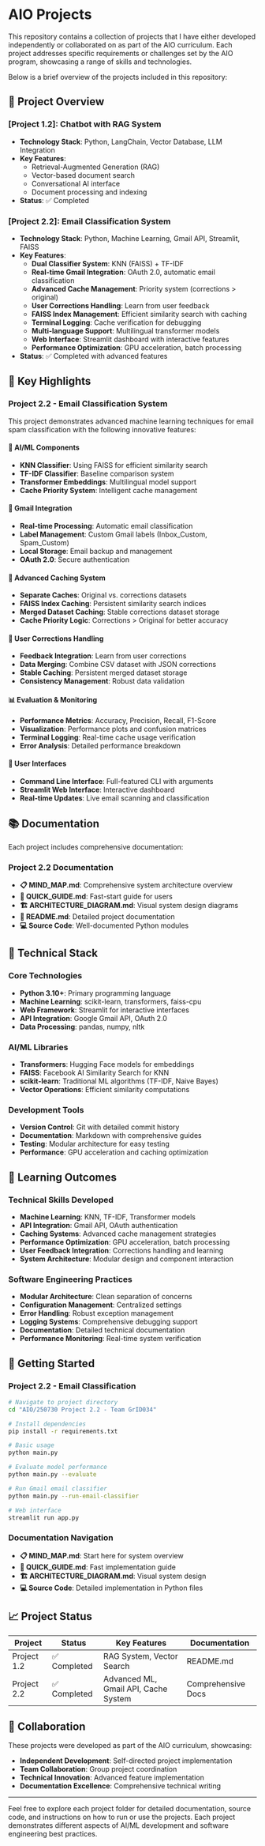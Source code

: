 # AIO Projects

This repository contains a collection of projects that I have either developed independently or collaborated on as part of the AIO curriculum. Each project addresses specific requirements or challenges set by the AIO program, showcasing a range of skills and technologies.

Below is a brief overview of the projects included in this repository:

## 📁 Project Overview

### **[Project 1.2]**: Chatbot with RAG System
- **Technology Stack**: Python, LangChain, Vector Database, LLM Integration
- **Key Features**: 
  - Retrieval-Augmented Generation (RAG)
  - Vector-based document search
  - Conversational AI interface
  - Document processing and indexing
- **Status**: ✅ Completed

### **[Project 2.2]**: Email Classification System
- **Technology Stack**: Python, Machine Learning, Gmail API, Streamlit, FAISS
- **Key Features**:
  - **Dual Classifier System**: KNN (FAISS) + TF-IDF
  - **Real-time Gmail Integration**: OAuth 2.0, automatic email classification
  - **Advanced Cache Management**: Priority system (corrections > original)
  - **User Corrections Handling**: Learn from user feedback
  - **FAISS Index Management**: Efficient similarity search with caching
  - **Terminal Logging**: Cache verification for debugging
  - **Multi-language Support**: Multilingual transformer models
  - **Web Interface**: Streamlit dashboard with interactive features
  - **Performance Optimization**: GPU acceleration, batch processing
- **Status**: ✅ Completed with advanced features

## 🚀 Key Highlights

### **Project 2.2 - Email Classification System**
This project demonstrates advanced machine learning techniques for email spam classification with the following innovative features:

#### **🤖 AI/ML Components**
- **KNN Classifier**: Using FAISS for efficient similarity search
- **TF-IDF Classifier**: Baseline comparison system
- **Transformer Embeddings**: Multilingual model support
- **Cache Priority System**: Intelligent cache management

#### **📧 Gmail Integration**
- **Real-time Processing**: Automatic email classification
- **Label Management**: Custom Gmail labels (Inbox_Custom, Spam_Custom)
- **Local Storage**: Email backup and management
- **OAuth 2.0**: Secure authentication

#### **💾 Advanced Caching System**
- **Separate Caches**: Original vs. corrections datasets
- **FAISS Index Caching**: Persistent similarity search indices
- **Merged Dataset Caching**: Stable corrections dataset storage
- **Cache Priority Logic**: Corrections > Original for better accuracy

#### **🔄 User Corrections Handling**
- **Feedback Integration**: Learn from user corrections
- **Data Merging**: Combine CSV dataset with JSON corrections
- **Stable Caching**: Persistent merged dataset storage
- **Consistency Management**: Robust data validation

#### **📊 Evaluation & Monitoring**
- **Performance Metrics**: Accuracy, Precision, Recall, F1-Score
- **Visualization**: Performance plots and confusion matrices
- **Terminal Logging**: Real-time cache usage verification
- **Error Analysis**: Detailed performance breakdown

#### **🎨 User Interfaces**
- **Command Line Interface**: Full-featured CLI with arguments
- **Streamlit Web Interface**: Interactive dashboard
- **Real-time Updates**: Live email scanning and classification

## 📚 Documentation

Each project includes comprehensive documentation:

### **Project 2.2 Documentation**
- **📋 MIND_MAP.md**: Comprehensive system architecture overview
- **🚀 QUICK_GUIDE.md**: Fast-start guide for users
- **🏗️ ARCHITECTURE_DIAGRAM.md**: Visual system design diagrams
- **📖 README.md**: Detailed project documentation
- **💻 Source Code**: Well-documented Python modules

## 🔧 Technical Stack

### **Core Technologies**
- **Python 3.10+**: Primary programming language
- **Machine Learning**: scikit-learn, transformers, faiss-cpu
- **Web Framework**: Streamlit for interactive interfaces
- **API Integration**: Google Gmail API, OAuth 2.0
- **Data Processing**: pandas, numpy, nltk

### **AI/ML Libraries**
- **Transformers**: Hugging Face models for embeddings
- **FAISS**: Facebook AI Similarity Search for KNN
- **scikit-learn**: Traditional ML algorithms (TF-IDF, Naive Bayes)
- **Vector Operations**: Efficient similarity computations

### **Development Tools**
- **Version Control**: Git with detailed commit history
- **Documentation**: Markdown with comprehensive guides
- **Testing**: Modular architecture for easy testing
- **Performance**: GPU acceleration and caching optimization

## 🎯 Learning Outcomes

### **Technical Skills Developed**
- **Machine Learning**: KNN, TF-IDF, Transformer models
- **API Integration**: Gmail API, OAuth authentication
- **Caching Systems**: Advanced cache management strategies
- **Performance Optimization**: GPU acceleration, batch processing
- **User Feedback Integration**: Corrections handling and learning
- **System Architecture**: Modular design and component interaction

### **Software Engineering Practices**
- **Modular Architecture**: Clean separation of concerns
- **Configuration Management**: Centralized settings
- **Error Handling**: Robust exception management
- **Logging Systems**: Comprehensive debugging support
- **Documentation**: Detailed technical documentation
- **Performance Monitoring**: Real-time system verification

## 🚀 Getting Started

### **Project 2.2 - Email Classification**
```bash
# Navigate to project directory
cd "AIO/250730 Project 2.2 - Team GrID034"

# Install dependencies
pip install -r requirements.txt

# Basic usage
python main.py

# Evaluate model performance
python main.py --evaluate

# Run Gmail email classifier
python main.py --run-email-classifier

# Web interface
streamlit run app.py
```

### **Documentation Navigation**
- **📋 MIND_MAP.md**: Start here for system overview
- **🚀 QUICK_GUIDE.md**: Fast implementation guide
- **🏗️ ARCHITECTURE_DIAGRAM.md**: Visual system design
- **💻 Source Code**: Detailed implementation in Python files

## 📈 Project Status

| Project | Status | Key Features | Documentation |
|---------|--------|--------------|---------------|
| Project 1.2 | ✅ Completed | RAG System, Vector Search | README.md |
| Project 2.2 | ✅ Completed | Advanced ML, Gmail API, Cache System | Comprehensive Docs |

## 🤝 Collaboration

These projects were developed as part of the AIO curriculum, showcasing:
- **Independent Development**: Self-directed project implementation
- **Team Collaboration**: Group project coordination
- **Technical Innovation**: Advanced feature implementation
- **Documentation Excellence**: Comprehensive technical writing

---

Feel free to explore each project folder for detailed documentation, source code, and instructions on how to run or use the projects. Each project demonstrates different aspects of AI/ML development and software engineering best practices.
